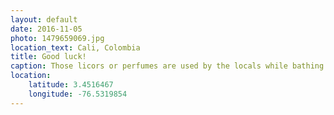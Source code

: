 ```yaml
---
layout: default
date: 2016-11-05
photo: 1479659069.jpg
location_text: Cali, Colombia
title: Good luck!
caption: Those licors or perfumes are used by the locals while bathing. Each of them has a different purpose like finding love, get a good job, be more attractive, fight desespair, be better in bed, etc.
location:
    latitude: 3.4516467
    longitude: -76.5319854
---
```

